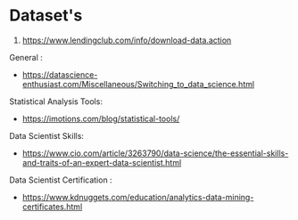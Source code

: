 # Dataset's

1. https://www.lendingclub.com/info/download-data.action

General :
- https://datascience-enthusiast.com/Miscellaneous/Switching_to_data_science.html

Statistical Analysis Tools:
- https://imotions.com/blog/statistical-tools/

Data Scientist Skills:
- https://www.cio.com/article/3263790/data-science/the-essential-skills-and-traits-of-an-expert-data-scientist.html

Data Scientist Certification :
- https://www.kdnuggets.com/education/analytics-data-mining-certificates.html
